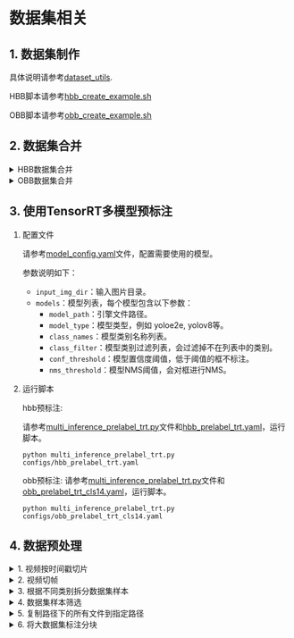 <!--
 * @Author: BTZN0325 sunjiahui@boton-tech.com
 * @Date: 2023-11-09 15:14:46
 * @LastEditors: BTZN0325 sunjiahui@boton-tech.com
 * @LastEditTime: 2023-11-09 15:14:56
 * @Description:
-->
# 数据集相关

## 1. 数据集制作

具体说明请参考[dataset_utils](./dataset_utils/README.md).

HBB脚本请参考[hbb_create_example.sh](./examples/hbb_create_example.sh)

OBB脚本请参考[obb_create_example.sh](./examples/obb_create_example.sh)


## 2. 数据集合并

<details>
<summary>HBB数据集合并</summary>

HBB脚本请参考[hbb_merge_example.sh](./examples/hbb_merge_example.sh)

HBB数据集合并，以下示例脚本会将`/src/path/to/dataset1`, `/src/path/to/dataset2`, `/src/path/to/dataset3`合并至`/dst/path/to/merged/dataset`，并保持合并后的训练集和验证集划分一致：
```
python preprocessing/merge_hbb_dataset.py
    /src/path/to/dataset1 /src/path/to/dataset2 /src/path/to/dataset3
    /dst/path/to/merged/dataset
```

参数说明：
- `/src/path/to/dataset1`, `/src/path/to/dataset2`, ...: 需要合并的数据集路径，每个数据集需要根据[hbb_create_example.sh](./examples/hbb_create_example.sh)制作数据集，获得必要的文件。
- `/dst/path/to/merged/dataset`: 合并完后，数据集的目标路径。

</details>

<details>
<summary>OBB数据集合并</summary>

OBB脚本请参考[obb_merge_example.sh](./examples/obb_merge_example.sh)

OBB数据集合并，以下示例脚本会将`/src/path/to/dataset1`, `/src/path/to/dataset2`, `/src/path/to/dataset3`合并至`/dst/path/to/merged/dataset`，并保持合并后的训练集和验证集划分一致：
```
python preprocessing/merge_obb_dataset.py
    /src/path/to/dataset1 /src/path/to/dataset2 /src/path/to/dataset3
    /dst/path/to/merged/dataset
```

参数说明：
- `/src/path/to/dataset1`, `/src/path/to/dataset2`, ...: 需要合并的数据集路径，每个数据集需要根据[obb_create_example.sh](./examples/obb_create_example.sh)制作数据集，获得必要的文件。
- `/dst/path/to/merged/dataset`: 合并完后，数据集的目标路径。
</details>


## 3. 使用TensorRT多模型预标注

1. 配置文件

    请参考[model_config.yaml](./inference/model_config.yaml)文件，配置需要使用的模型。

    参数说明如下：
    - `input_img_dir`：输入图片目录。
    - `models`：模型列表，每个模型包含以下参数：
        - `model_path`：引擎文件路径。
        - `model_type`：模型类型，例如 yoloe2e, yolov8等。
        - `class_names`：模型类别名称列表。
        - `class_filter`：模型类别过滤列表，会过滤掉不在列表中的类别。
        - `conf_threshold`：模型置信度阈值，低于阈值的框不标注。
        - `nms_threshold`：模型NMS阈值，会对框进行NMS。

2. 运行脚本

    hbb预标注:

    请参考[multi_inference_prelabel_trt.py](./multi_inference_prelabel_trt.py)文件和[hbb_prelabel_trt.yaml](./configs/hbb_prelabel_trt.yaml)，运行脚本。
    ```
    python multi_inference_prelabel_trt.py configs/hbb_prelabel_trt.yaml
    ```

    obb预标注:
    请参考[multi_inference_prelabel_trt.py](./multi_inference_prelabel_trt.py)文件和[obb_prelabel_trt_cls14.yaml](./configs/obb_prelabel_trt_cls14.yaml)，运行脚本。
    ```
    python multi_inference_prelabel_trt.py configs/obb_prelabel_trt_cls14.yaml
    ```


## 4. 数据预处理

<details>
<summary>1. 视频按时间戳切片</summary>

视频按时间戳切片脚本请参考[video_extractor_example.sh](./examples/video_extractor_example.sh)

使用FFmpeg代替OpenCV进行视频切片，减少灰色帧出现的情况。

```
video_dir=/data/video
out_dir=/data/video_clips
json_file=configs/video_extractor.json

# 无法递归video_dir下的子目录，只能处理video_dir下的文件
python preprocessing/video_extractor.py ${video_dir} ${out_dir} --json-file ${json_file} --log-level DEBUG
```

参数说明：
- `video_dir`：视频文件目录，脚本会处理该目录下的所有视频文件，但`不会递归`子目录。
- `out_dir`：输出目录，脚本会将提取的帧保存到该目录。
- `json_file`：配置文件，脚本会根据该文件中的配置进行视频切片。格式为 {"video.mp4": ["00:00:05"-"00:00:10", "00:01:00"-"00:01:05"]}，表示对video.mp4视频文件在5秒到10秒和1分钟到1分5秒的时间段进行切片。
- `log-level`：日志级别，默认为INFO。

</details>

<details>
<summary>2. 视频切帧</summary>

视频切帧脚本请参考[video_frame_extractor_example.sh](./examples/video_frame_extractor_example.sh)

使用FFmpeg代替OpenCV进行视频切帧，减少灰色帧出现的情况。

```
video_dir=/data/video
out_dir=/data/frame
skip=10

# 递归video_dir下的子目录，处理video_dir下的所有文件
python preprocessing/video_frame_extractor.py ${video_dir} ${out_dir} --skip ${skip} --log-level DEBUG
```

参数说明：
- `video_dir`：视频文件目录，脚本`会递归`video_dir下的子目录，处理video_dir下的所有文件
- `out_dir`：输出目录，脚本会将提取的帧保存到该目录。
- `json_file`：配置文件，脚本会根据该文件中的配置进行视频切片。格式为 {"video.mp4": ["00:00:05"-"00:00:10", "00:01:00"-"00:01:05"]}，表示对video.mp4视频文件在5秒到10秒和1分钟到1分5秒的时间段进行切片。
- `log-level`：日志级别，默认为INFO。

</details>

<details>
<summary>3. 根据不同类别拆分数据集样本</summary>

根据不同类别拆分数据集样本脚本请参考[dataset_splitter_example.sh](./examples/dataset_splitter_example.sh)

该脚本主要是为了将数据集中的样本按照类别进行拆分，方便后续的训练和验证。在前期标注时，可能会按照标注规则标注所有样本，但在训练时可能只需要某些类别的样本进行训练。因此该脚本会根据json文件中的配置，将包含`对应类别的样本`以及`负样本`复制到要拆分的数据集根目录下的`subdataset`目录下，并以数据集名称命名文件夹。数据集根目录必须包含`images`和`Annotations`文件夹，分别存放图片和VOC格式的标注文件。

```
data_dir=/data/dataset
config_file=configs/dataset_splitter.json

python preprocessing/dataset_splitter.py --source_dir ${data_dir} --config_file ${config_file}

# python preprocessing/dataset_splitter.py --config '{"fire-smoke": ["fire", "smoke"], "person": ["person"], "person_behavior": ["smoking", "tx"]}'
```

参数说明：
- `data_dir`：数据集根目录，必须包含`images`和`Annotations`文件夹，分别存放图片和VOC格式的标注文件。
- `config_file`：配置文件，脚本会根据该文件中的配置进行数据集拆分。格式为 `{"subdataset_name": ["class1", "class2", ...]}`，表示将包含`class1`, `class2`, ...类别的样本复制到`subdataset_name`文件夹下。脚本会在数据集根目录下创建`subdataset`文件夹，并在其中创建对应的子文件夹。

</details>

<details>
<summary>4. 数据集样本筛选</summary>

数据集样本筛选脚本请参考[filter_samples_by_json_example.sh](./examples/filter_samples_by_json_example.sh)

该脚本主要是为了将特定包含特定类别的样本筛选出来，符合要求的样本会连同标签一起复制到数据集根目录下的`select`目录下。

```
img_dir=/data/src
cls="legs tx"
num=1

# 无法递归img_dir下的子目录，只能处理img_dir下的文件
python preprocessing/filter_samples_by_json.py -s ${img_dir} -c ${cls} -n ${num}
```

参数说明：
- `img_dir`：图片文件目录，脚本会处理该目录下的所有图片文件，但`不会递归`子目录。
- `cls`：需要筛选的类别，多个类别用空格分隔。
- `num`：每个类别需要筛选的样本数量，默认为1，即当某个类别的数量超过num个就挑选出来。

</details>

<details>
<summary>5. 复制路径下的所有文件到指定路径</summary>

复制路径下的所有文件到指定路径脚本请参考[gather_samples_example.sh](./examples/gather_samples_example.sh)

该脚本主要是为了递归复制指定路径下的所有文件到目标路径（复制到同一个目录下），方便后续的处理。

```
src_dir=/data/src
dst_dir=/data/dst

# 可以递归src_dir下的子目录，处理所有文件，包括子目录下的文件，复制到dst_dir
python preprocessing/gather_samples.py -s ${src_dir} -d ${dst_dir}
```

参数说明：
- `src_dir`：源目录，脚本会递归处理该目录下的所有文件，包括子目录下的文件。
- `dst_dir`：目标目录，脚本会将处理后的文件复制到该目录。

</details>

<details>
<summary>6. 将大数据集标注分块</summary>

将大数据集标注分块脚本请参考[chunk_samples_example.sh](./examples/chunk_samples_example.sh)

该脚本主要是为了将X-AnyLabeling标注好的样本进行平均切块，方便持续迭代修改标签。

```
img_dir=/data/src
out_dir=/data/dst
chunk_size=1000

# 无法递归img_dir下的子目录，只能处理img_dir下的文件
python preprocessing/chunk_samples.py ${img_dir} ${out_dir} --chunk-size ${chunk_size}
```

参数说明：
- `img_dir`：图片文件目录，脚本会处理该目录下的所有图片文件，但`不会递归`子目录。如果图片没有对应的json标注文件，会跳过该图片。
- `out_dir`：输出目录，脚本会将处理后的文件复制到该目录。
- `chunk_size`：每个块的样本数量，默认为1000，即将样本平均切分为每块。

</details>